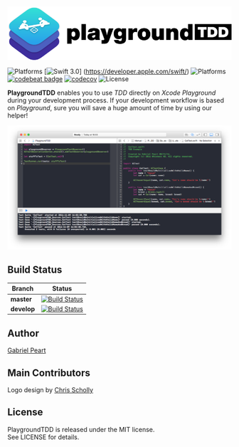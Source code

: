 <img src="playground-tdd.png">

![Platforms](https://img.shields.io/badge/platform-iOS-green.svg?style=flat)
[![Swift 3.0](https://img.shields.io/badge/Swift-3.0-orange.svg?style=flat)]
(https://developer.apple.com/swift/)
![Platforms](https://img.shields.io/badge/Xcode-8-orange.svg?style=flat)
[![codebeat badge](https://codebeat.co/badges/dfcf5bfa-b069-4229-8175-f8205cf0925c)](https://codebeat.co/projects/github-com-whiskerzab-playgroundtdd)
[![codecov](https://codecov.io/gh/WhiskerzAB/PlaygroundTDD/branch/master/graph/badge.svg)](https://codecov.io/gh/WhiskerzAB/PlaygroundTDD)
![License](https://img.shields.io/badge/license-MIT-grey.svg?style=flat)

**PlaygroundTDD** enables you to use *TDD* directly on *Xcode Playground* during your development process.
If your development workflow is based on *Playground*, sure you will save a huge amount of time by using our helper!

<img src="example-shot.png">

## Build Status
|**Branch**| **Status** |
|---|---|
|**master** |[![Build Status](https://travis-ci.org/WhiskerzAB/PlaygroundTDD.svg?branch=master)](https://travis-ci.org/WhiskerzAB/PlaygroundTDD)|
|**develop** |[![Build Status](https://travis-ci.org/WhiskerzAB/PlaygroundTDD.svg?branch=develop)](https://travis-ci.org/WhiskerzAB/PlaygroundTDD)|

##  Author
[Gabriel Peart](http://github.com/gabrielPeart) <br>

## Main Contributors
Logo design by [Chris Scholly](https://github.com/chrisscholly)<br>


## License
PlaygroundTDD is released under the MIT license.  
See LICENSE for details.
